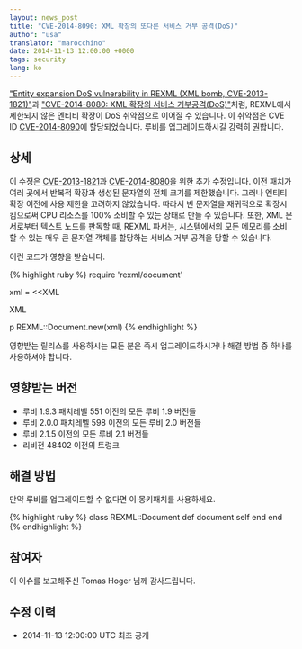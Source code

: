 ```yaml
---
layout: news_post
title: "CVE-2014-8090: XML 확장의 또다른 서비스 거부 공격(DoS)"
author: "usa"
translator: "marocchino"
date: 2014-11-13 12:00:00 +0000
tags: security
lang: ko
---
```


["Entity expansion DoS vulnerability in REXML (XML bomb, CVE-2013-1821)"](https://www.ruby-lang.org/en/news/2013/02/22/rexml-dos-2013-02-22/)과
["CVE-2014-8080: XML 확장의 서비스 거부공격(DoS)"](https://www.ruby-lang.org/ko/news/2014/10/27/rexml-dos-cve-2014-8080/)처럼, REXML에서 제한되지 않은 엔티티 확장이
DoS 취약점으로 이어질 수 있습니다.
이 취약점은 CVE ID
[CVE-2014-8090](http://cve.mitre.org/cgi-bin/cvename.cgi?name=CVE-2014-8090)에
할당되었습니다.
루비를 업그레이드하시길 강력히 권합니다.

## 상세

이 수정은
[CVE-2013-1821](https://www.ruby-lang.org/en/news/2013/02/22/rexml-dos-2013-02-22/)과
[CVE-2014-8080](https://www.ruby-lang.org/ko/news/2014/10/27/rexml-dos-cve-2014-8080/)을 위한 추가 수정입니다.
이전 패치가 여러 곳에서 반복적 확장과 생성된 문자열의 전체 크기를 제한했습니다.
그러나 엔티티 확장 이전에 사용 제한을 고려하지 않았습니다.
따라서 빈 문자열을 재귀적으로 확장시킴으로써 CPU 리소스를 100% 소비할 수 있는 상태로 만들 수 있습니다.
또한, XML 문서로부터 텍스트 노드를 판독할 때, REXML 파서는, 시스템에서의 모든 메모리를 소비할 수 있는 매우 큰 문자열 객체를 할당하는 서비스 거부 공격을 당할 수 있습니다.

이런 코드가 영향을 받습니다.

{% highlight ruby %}
require 'rexml/document'

xml = <<XML
<!DOCTYPE root [
  # ENTITY expansion vector
]>
<cd></cd>
XML

p REXML::Document.new(xml)
{% endhighlight %}

영향받는 릴리스를 사용하시는 모든 분은 즉시 업그레이드하시거나 해결 방법 중
하나를 사용하셔야 합니다.

## 영향받는 버전

* 루비 1.9.3 패치레벨 551 이전의 모든 루비 1.9 버전들
* 루비 2.0.0 패치레벨 598 이전의 모든 루비 2.0 버전들
* 루비 2.1.5 이전의 모든 루비 2.1 버전들
* 리비전 48402 이전의 트렁크

## 해결 방법

만약 루비를 업그레이드할 수 없다면 이 몽키패치를 사용하세요.

{% highlight ruby %}
class REXML::Document
  def document
    self
  end
end
{% endhighlight %}

## 참여자

이 이슈를 보고해주신 Tomas Hoger 님께 감사드립니다.

## 수정 이력

* 2014-11-13 12:00:00 UTC 최초 공개
